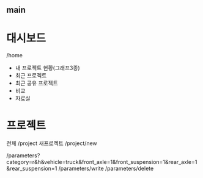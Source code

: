 ## main

# 대시보드
/home
- 내 프로젝트 현황(그래프3종)
- 최근 프로젝트
- 최근 공유 프로젝트
- 비교
- 자료실


# 프로젝트
전체        /project
새프로젝트  /project/new

/parameters?category=r&h&vehicle=truck&front_axle=1&front_suspension=1&rear_axle=1&rear_suspension=1
/parameters/write
/parameters/delete
